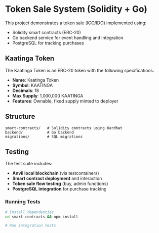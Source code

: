 # Token Sale System (Solidity + Go)

This project demonstrates a token sale (ICO/IDO) implemented using:

- Solidity smart contracts (ERC-20)
- Go backend service for event handling and integration
- PostgreSQL for tracking purchases

## Kaatinga Token

The Kaatinga Token is an ERC-20 token with the following specifications:
- **Name**: Kaatinga Token
- **Symbol**: KAATINGA
- **Decimals**: 18
- **Max Supply**: 1,000,000 KAATINGA
- **Features**: Ownable, fixed supply minted to deployer

## Structure

```
smart-contracts/   # Solidity contracts using Hardhat
backend/           # Go backend
migrations/        # SQL migrations
```

## Testing

The test suite includes:

- **Anvil local blockchain** (via testcontainers)
- **Smart contract deployment** and interaction
- **Token sale flow testing** (buy, admin functions)
- **PostgreSQL integration** for purchase tracking

### Running Tests

```bash
# Install dependencies
cd smart-contracts && npm install

# Run integration tests
```
